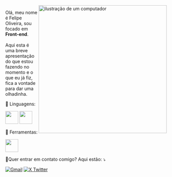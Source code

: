        
<img src="https://raw.githubusercontent.com/MicaelliMedeiros/micaellimedeiros/master/image/computer-illustration.png" alt="ilustração de um computador" min-width="400px" max-width="400px" width="400px" align="right">

<p align="left"> 
  Olá, meu nome é Felipe Oliveira, sou focado em <strong>Front-end</strong>.<br></br> Aqui esta é uma breve apresentação do que estou fazendo no momento e o que eu já fiz, fica a vontade para dar uma olhadinha.<br>
</p>

<p align="left">
  🦄 Linguagens:
  <p>
         <img src="https://cdn.jsdelivr.net/gh/devicons/devicon@latest/icons/javascript/javascript-plain.svg" width="40" height="40" />     
         <img src="https://cdn.jsdelivr.net/gh/devicons/devicon@latest/icons/typescript/typescript-original.svg" width="40" height="40" />  
  <p/>
</p>

<p align="left">
  💼 Ferramentas:
  <p>
          <img src="https://cdn.jsdelivr.net/gh/devicons/devicon@latest/icons/react/react-original-wordmark.svg" width="40" height="40" />       
  <p/>
</p>

<p align="left">
  💌Quer entrar em contato comigo? Aqui estão: ⤵️
</p>

<p align="left">
  <a href="mailto:felipebrasilo10@gmail.com" title="Gmail">
  <img src="https://img.shields.io/badge/-Gmail-FF0000?style=flat-square&labelColor=FF0000&logo=gmail&logoColor=white&link=" alt="Gmail"/></a>
  <a href="https://x.com/Felipe__Brazil" title="X">
  <img src="https://img.shields.io/badge/-Felipe__Brazil-1a1a1a?style=flat-square&labelColor=1a1a1a&logo=x&logoColor=white&link=https://x.com/Felipe__Brazil" alt="X Twitter"/></a>
</p>
